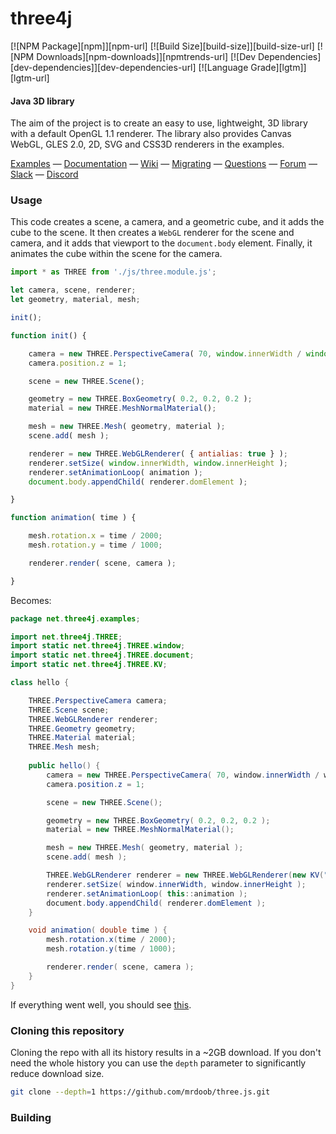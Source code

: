 three4j
========

[![NPM Package][npm]][npm-url]
[![Build Size][build-size]][build-size-url]
[![NPM Downloads][npm-downloads]][npmtrends-url]
[![Dev Dependencies][dev-dependencies]][dev-dependencies-url]
[![Language Grade][lgtm]][lgtm-url]

#### Java 3D library ####

The aim of the project is to create an easy to use, lightweight, 3D library with a default OpenGL 1.1 renderer. The library also provides Canvas WebGL, GLES 2.0, 2D, SVG and CSS3D renderers in the examples.

[Examples](http://threejs.org/examples/) &mdash;
[Documentation](http://threejs.org/docs/) &mdash;
[Wiki](https://github.com/mrdoob/three.js/wiki) &mdash;
[Migrating](https://github.com/mrdoob/three.js/wiki/Migration-Guide) &mdash;
[Questions](http://stackoverflow.com/questions/tagged/three.js) &mdash;
[Forum](https://discourse.threejs.org/) &mdash;
[Slack](https://join.slack.com/t/threejs/shared_invite/enQtMzYxMzczODM2OTgxLTQ1YmY4YTQxOTFjNDAzYmQ4NjU2YzRhNzliY2RiNDEyYjU2MjhhODgyYWQ5Y2MyZTU3MWNkOGVmOGRhOTQzYTk) &mdash;
[Discord](https://discordapp.com/invite/HF4UdyF)

### Usage ###

This code creates a scene, a camera, and a geometric cube, and it adds the cube to the scene. It then creates a `WebGL` renderer for the scene and camera, and it adds that viewport to the `document.body` element. Finally, it animates the cube within the scene for the camera.

```javascript
import * as THREE from './js/three.module.js';

let camera, scene, renderer;
let geometry, material, mesh;

init();

function init() {

	camera = new THREE.PerspectiveCamera( 70, window.innerWidth / window.innerHeight, 0.01, 10 );
	camera.position.z = 1;

	scene = new THREE.Scene();

	geometry = new THREE.BoxGeometry( 0.2, 0.2, 0.2 );
	material = new THREE.MeshNormalMaterial();

	mesh = new THREE.Mesh( geometry, material );
	scene.add( mesh );

	renderer = new THREE.WebGLRenderer( { antialias: true } );
	renderer.setSize( window.innerWidth, window.innerHeight );
	renderer.setAnimationLoop( animation );
	document.body.appendChild( renderer.domElement );

}

function animation( time ) {

	mesh.rotation.x = time / 2000;
	mesh.rotation.y = time / 1000;

	renderer.render( scene, camera );

}
```

Becomes:

```java
package net.three4j.examples;

import net.three4j.THREE;
import static net.three4j.THREE.window;
import static net.three4j.THREE.document;
import static net.three4j.THREE.KV;

class hello {

	THREE.PerspectiveCamera camera;
	THREE.Scene scene;
	THREE.WebGLRenderer renderer;
	THREE.Geometry geometry;
    THREE.Material material;
    THREE.Mesh mesh;
    
    public hello() {
        camera = new THREE.PerspectiveCamera( 70, window.innerWidth / window.innerHeight, 0.01, 10 );
        camera.position.z = 1;

        scene = new THREE.Scene();

        geometry = new THREE.BoxGeometry( 0.2, 0.2, 0.2 );
        material = new THREE.MeshNormalMaterial();

        mesh = new THREE.Mesh( geometry, material );
        scene.add( mesh );

        THREE.WebGLRenderer renderer = new THREE.WebGLRenderer(new KV("antialias", true));
        renderer.setSize( window.innerWidth, window.innerHeight );
        renderer.setAnimationLoop( this::animation );
        document.body.appendChild( renderer.domElement );
    }

    void animation( double time ) {
        mesh.rotation.x(time / 2000);
        mesh.rotation.y(time / 1000);

        renderer.render( scene, camera );
    }
}
```

If everything went well, you should see [this](https://jsfiddle.net/yf6nks2o/).



### Cloning this repository ###

Cloning the repo with all its history results in a ~2GB download. If you don't need the whole history you can use the `depth` parameter to significantly reduce download size.

```sh
git clone --depth=1 https://github.com/mrdoob/three.js.git
```



### Building



